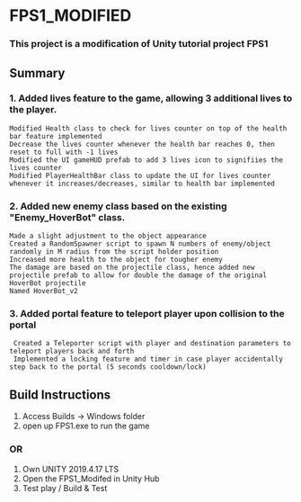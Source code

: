 # FPS1_MODIFIED
### This project is a modification of Unity tutorial project FPS1

## Summary
### 1. Added lives feature to the game, allowing 3 additional lives to the player. 
    Modified Health class to check for lives counter on top of the health bar feature implemented
    Decrease the lives counter whenever the health bar reaches 0, then reset to full with -1 lives
    Modified the UI gameHUD prefab to add 3 lives icon to signifiies the lives counter
    Modified PlayerHealthBar class to update the UI for lives counter whenever it increases/decreases, similar to health bar implemented

### 2. Added new enemy class based on the existing "Enemy_HoverBot" class.
    Made a slight adjustment to the object appearance
    Created a RandomSpawner script to spawn N numbers of enemy/object randomly in M radius from the script holder position
    Increased more health to the object for tougher enemy
    The damage are based on the projectile class, hence added new projectile prefab to allow for double the damage of the original HoverBot projectile
    Named HoverBot_v2
    
### 3. Added portal feature to teleport player upon collision to the portal
     Created a Teleporter script with player and destination parameters to teleport players back and forth
     Implemented a locking feature and timer in case player accidentally step back to the portal (5 seconds cooldown/lock)


## Build Instructions
1. Access Builds -> Windows folder
2. open up FPS1.exe to run the game

### OR

1. Own UNITY 2019.4.17 LTS
2. Open the FPS1_Modifed in Unity Hub
3. Test play / Build & Test
